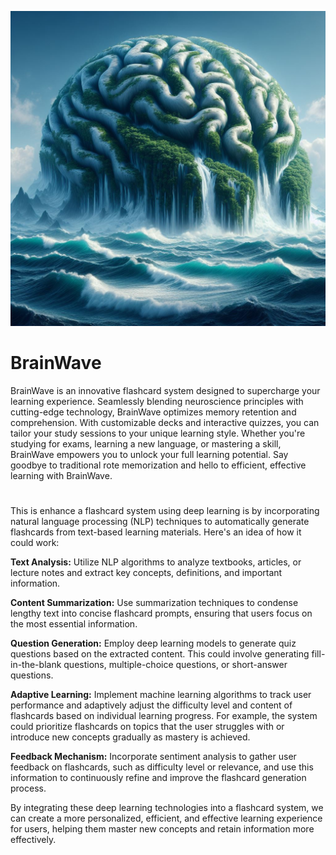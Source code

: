 <p align="center">
  <img src="./images/logo_3.jpeg" alt="-_-">
</p>

# BrainWave
BrainWave is an innovative flashcard system designed to supercharge your learning experience. Seamlessly blending neuroscience principles with cutting-edge technology, BrainWave optimizes memory retention and comprehension. With customizable decks and interactive quizzes, you can tailor your study sessions to your unique learning style. Whether you're studying for exams, learning a new language, or mastering a skill, BrainWave empowers you to unlock your full learning potential. Say goodbye to traditional rote memorization and hello to efficient, effective learning with BrainWave.

# 
This is enhance a flashcard system using deep learning is by incorporating natural language processing (NLP) techniques to automatically generate flashcards from text-based learning materials. Here's an idea of how it could work:

**Text Analysis:** Utilize NLP algorithms to analyze textbooks, articles, or lecture notes and extract key concepts, definitions, and important information.

**Content Summarization:** Use summarization techniques to condense lengthy text into concise flashcard prompts, ensuring that users focus on the most essential information.

**Question Generation:** Employ deep learning models to generate quiz questions based on the extracted content. This could involve generating fill-in-the-blank questions, multiple-choice questions, or short-answer questions.

**Adaptive Learning:** Implement machine learning algorithms to track user performance and adaptively adjust the difficulty level and content of flashcards based on individual learning progress. For example, the system could prioritize flashcards on topics that the user struggles with or introduce new concepts gradually as mastery is achieved.

**Feedback Mechanism:** Incorporate sentiment analysis to gather user feedback on flashcards, such as difficulty level or relevance, and use this information to continuously refine and improve the flashcard generation process.

By integrating these deep learning technologies into a flashcard system, we can create a more personalized, efficient, and effective learning experience for users, helping them master new concepts and retain information more effectively.





